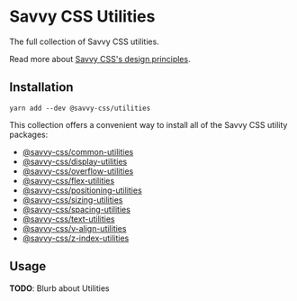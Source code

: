# Savvy CSS Utilities

The full collection of Savvy CSS utilities.

Read more about [Savvy CSS's design principles](https://github.com/savvy-css/savvy/doc).

## Installation

```shell
yarn add --dev @savvy-css/utilities
``` 

This collection offers a convenient way to install all of the Savvy CSS utility packages:

- [@savvy-css/common-utilities](https://github.com/savvy-css/common-utilities/)
- [@savvy-css/display-utilities](https://github.com/savvy-css/display-utilities/)
- [@savvy-css/overflow-utilities](https://github.com/savvy-css/overflow-utilities/)
- [@savvy-css/flex-utilities](https://github.com/savvy-css/flex-utilities/)
- [@savvy-css/positioning-utilities](https://github.com/savvy-css/positioning-utilities/)
- [@savvy-css/sizing-utilities](https://github.com/savvy-css/sizing-utilities/)
- [@savvy-css/spacing-utilities](https://github.com/savvy-css/spacing-utilities/)
- [@savvy-css/text-utilities](https://github.com/savvy-css/text-utilities/)
- [@savvy-css/v-align-utilities](https://github.com/savvy-css/v-align-utilities/)
- [@savvy-css/z-index-utilities](https://github.com/savvy-css/z-index-utilities/)

## Usage

**TODO**: Blurb about Utilities